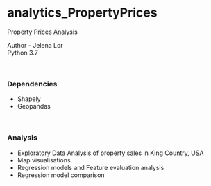 # analytics_PropertyPrices
Property Prices Analysis


Author - Jelena Lor <br>
Python 3.7 <br>

<br>

### Dependencies

- Shapely
- Geopandas

<br>

### Analysis

 - Exploratory Data Analysis of property sales in King Country, USA 
 - Map visualisations
 - Regression models and Feature evaluation analysis
 - Regression model comparison


<br>

